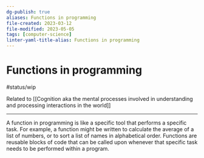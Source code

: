 ```yaml
---
dg-publish: true
aliases: Functions in programming
file-created: 2023-03-12
file-modified: 2023-05-05
tags: [computer-science]
linter-yaml-title-alias: Functions in programming
---
```


# Functions in programming

#status/wip

Related to [[Cognition aka the mental processes involved in understanding and processing interactions in the world]]

---

A function in programming is like a specific tool that performs a specific task. For example, a function might be written to calculate the average of a list of numbers, or to sort a list of names in alphabetical order. Functions are reusable blocks of code that can be called upon whenever that specific task needs to be performed within a program.
